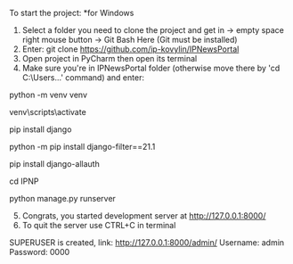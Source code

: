 To start the project: 
*for Windows
1. Select a folder you need to clone the project and get in -> empty space right mouse button -> Git Bash Here (Git must be installed)
2. Enter:
git clone https://github.com/ip-kovylin/IPNewsPortal
3. Open project in PyCharm then open its terminal
4. Make sure you're in IPNewsPortal folder (otherwise move there by 'cd C:\Users\...' command) and enter:  

python -m venv venv  

venv\scripts\activate  

pip install django  

python -m pip install django-filter==21.1

pip install django-allauth

cd IPNP  

python manage.py runserver  

5. Congrats, you started development server at http://127.0.0.1:8000/
6. To quit the server use CTRL+C in terminal


SUPERUSER is created, link: 
http://127.0.0.1:8000/admin/
Username: admin
Password: 0000
